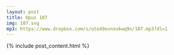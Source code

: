 ```yaml
---
layout: post
title: Opus 107
img: 107.svg
mp3: https://www.dropbox.com/s/uto49evnxukwq9n/107.mp3?dl=1
---
```


{% include post_content.html %}
